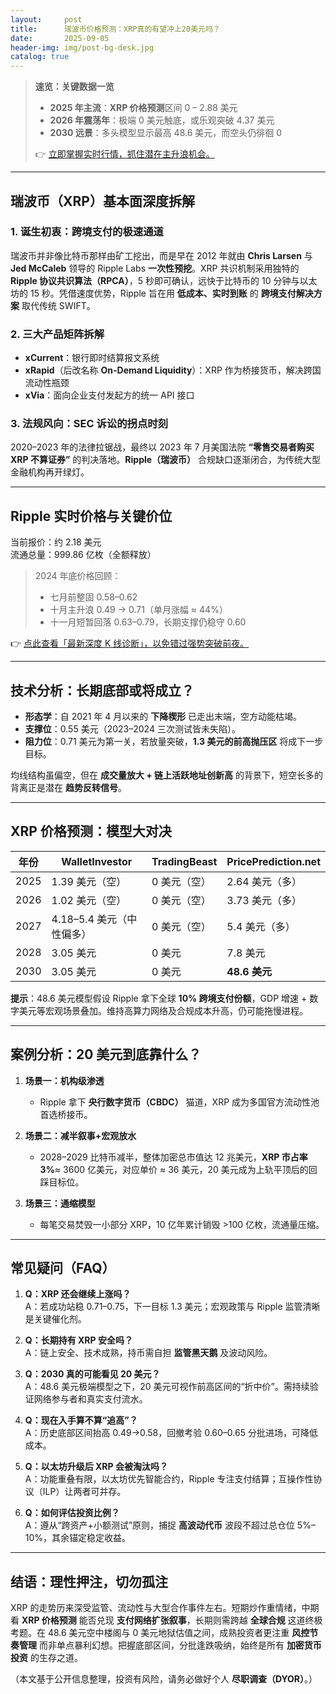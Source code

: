 ```yaml
---
layout:     post
title:      瑞波币价格预测：XRP真的有望冲上20美元吗？
date:       2025-09-05
header-img: img/post-bg-desk.jpg
catalog: true
---
```


> **速览：关键数据一览**  
> - **2025 年主流**：**XRP 价格预测**区间 0 – 2.88 美元  
> - **2026 年震荡年**：极端 0 美元触底，或乐观突破 4.37 美元  
> - **2030 远景**：多头模型显示最高 48.6 美元，而空头仍徘徊 0  
>  
> 👉 [立即掌握实时行情，抓住潜在主升浪机会。](https://okxdog.com/)

---

## 瑞波币（XRP）基本面深度拆解

### 1. 诞生初衷：跨境支付的极速通道
瑞波币并非像比特币那样由矿工挖出，而是早在 2012 年就由 **Chris Larsen** 与 **Jed McCaleb** 领导的 Ripple Labs **一次性预挖**。XRP 共识机制采用独特的 **Ripple 协议共识算法（RPCA）**，5 秒即可确认，远快于比特币的 10 分钟与以太坊的 15 秒。凭借速度优势，Ripple 旨在用 **低成本、实时到账** 的 **跨境支付解决方案** 取代传统 SWIFT。

### 2. 三大产品矩阵拆解
- **xCurrent**：银行即时结算报文系统
- **xRapid**（后改名称 **On-Demand Liquidity**）：XRP 作为桥接货币，解决跨国流动性瓶颈
- **xVia**：面向企业支付发起方的统一 API 接口

### 3. 法规风向：SEC 诉讼的拐点时刻
2020–2023 年的法律拉锯战，最终以 2023 年 7 月美国法院 **“零售交易者购买 XRP 不算证券”** 的判决落地。**Ripple（瑞波币）** 合规缺口逐渐闭合，为传统大型金融机构再开绿灯。

---

## Ripple 实时价格与关键价位

当前报价：约 2.18 美元  
流通总量：999.86 亿枚（全额释放）

> 2024 年底价格回顾：  
> - 七月前整固 0.58–0.62  
> - 十月主升浪 0.49 → 0.71（单月涨幅 ≈ 44%）  
> - 十一月短暂回落 0.63–0.79，长期支撑仍稳守 0.60

👉 [点此查看「最新深度 K 线诊断」，以免错过强势突破前夜。](https://okxdog.com/)

---

## 技术分析：长期底部或将成立？

- **形态学**：自 2021 年 4 月以来的 **下降楔形** 已走出末端，空方动能枯竭。  
- **支撑位**：0.55 美元（2023–2024 三次测试皆未失陷）。  
- **阻力位**：0.71 美元为第一关，若放量突破，**1.3 美元的前高抛压区** 将成下一步目标。

均线结构虽偏空，但在 **成交量放大 + 链上活跃地址创新高** 的背景下，短空长多的背离正是潜在 **趋势反转信号**。

---

## XRP 价格预测：模型大对决

| 年份 | WalletInvestor | TradingBeast | PricePrediction.net |
|------|----------------|--------------|---------------------|
| 2025 | 1.39 美元（空） | 0 美元（空） | 2.64 美元（多） |
| 2026 | 1.02 美元（空） | 0 美元（空） | 3.73 美元（多） |
| 2027 | 4.18–5.4 美元（中性偏多） | 0 美元（空） | 5.4 美元（多） |
| 2028 | 3.05 美元 | 0 美元 | 7.8 美元 |
| 2030 | 3.05 美元 | 0 美元 | **48.6 美元** |

**提示**：48.6 美元模型假设 Ripple 拿下全球 **10% 跨境支付份额**，GDP 增速 + 数字美元等宏观场景叠加。维持高算力网络及合规成本升高，仍可能拖慢进程。

---

## 案例分析：20 美元到底靠什么？

1. **场景一：机构级渗透**  
   - Ripple 拿下 **央行数字货币（CBDC）** 猫道，XRP 成为多国官方流动性池首选桥接币。

2. **场景二：减半叙事+宏观放水**  
   - 2028–2029 比特币减半，整体加密总市值达 12 兆美元，**XRP 市占率 3%**≈ 3600 亿美元，对应单价 ≈ 36 美元，20 美元成为上轨平顶后的回踩目标位。

3. **场景三：通缩模型**  
   - 每笔交易焚毁一小部分 XRP，10 亿年累计销毁 >100 亿枚，流通量压缩。

---

## 常见疑问（FAQ）

1. **Q：XRP 还会继续上涨吗？**  
   A：若成功站稳 0.71–0.75，下一目标 1.3 美元；宏观政策与 Ripple 监管清晰是关键催化剂。

2. **Q：长期持有 XRP 安全吗？**  
   A：链上安全、技术成熟，持币需自担 **监管黑天鹅** 及波动风险。

3. **Q：2030 真的可能看见 20 美元？**  
   A：48.6 美元极端模型之下，20 美元可视作前高区间的“折中价”。需持续验证网络参与者和真实支付流水。

4. **Q：现在入手算不算“追高”？**  
   A：历史底部区间抬高 0.49→0.58，回撤考验 0.60–0.65 分批进场，可降低成本。

5. **Q：以太坊升级后 XRP 会被淘汰吗？**  
   A：功能重叠有限，以太坊优先智能合约，Ripple 专注支付结算；互操作性协议（ILP）让两者可并存。

6. **Q：如何评估投资比例？**  
   A：遵从“跨资产+小额测试”原则，捕捉 **高波动代币** 波段不超过总仓位 5%–10%，其余锚定稳定收益。

---

## 结语：理性押注，切勿孤注

XRP 的走势历来深受监管、流动性与大型合作事件左右。短期炒作重情绪，中期看 **XRP 价格预测** 能否兑现 **支付网络扩张叙事**，长期则需跨越 **全球合规** 这道终极考题。在 48.6 美元空中楼阁与 0 美元地狱估值之间，成熟投资者更注重 **风控节奏管理** 而非单点暴利幻想。把握底部区间，分批逢跌吸纳，始终是所有 **加密货币投资** 的生存之道。

（本文基于公开信息整理，投资有风险，请务必做好个人 **尽职调查（DYOR）**。）